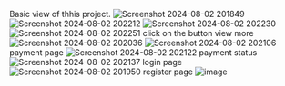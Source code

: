 Basic view of thhis project.
![Screenshot 2024-08-02 201849](https://github.com/user-attachments/assets/1f68700d-eb7c-4e53-8754-d62151c66033)
![Screenshot 2024-08-02 202212](https://github.com/user-attachments/assets/d3bb6aa8-d10f-4425-96c0-e0c33d95c352)
![Screenshot 2024-08-02 202230](https://github.com/user-attachments/assets/da3ac851-8f9e-4406-ae5b-372355eec437)
![Screenshot 2024-08-02 202251](https://github.com/user-attachments/assets/10b7188b-b7c6-4cee-9de1-55d02516dec5)
click on the button view more
![Screenshot 2024-08-02 202036](https://github.com/user-attachments/assets/1e69ab0f-7c9d-48e8-98f1-731c1e167afa)
![Screenshot 2024-08-02 202106](https://github.com/user-attachments/assets/01e5417f-befd-49e2-af70-a0ba83cbb6c7)
payment page
![Screenshot 2024-08-02 202122](https://github.com/user-attachments/assets/705d75e9-2118-48a5-a54a-b5ee723cb96f)
payment status
![Screenshot 2024-08-02 202137](https://github.com/user-attachments/assets/94e27209-80c7-496a-84c1-535466b4e7ce)
login page
![Screenshot 2024-08-02 201950](https://github.com/user-attachments/assets/3874f0d3-9c32-462f-b476-7405544f8692)
register page
![image](https://github.com/user-attachments/assets/6fb58a47-cb6d-42c6-9263-869fd1592dd4)
